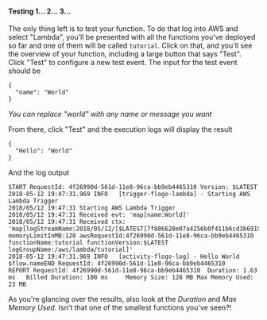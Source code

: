 #### Testing 1... 2... 3...
The only thing left is to test your function. To do that log into AWS and select "Lambda", you'll be presented with all the functions you've deployed so far and one of them will be called `tutorial`. Click on that, and you'll see the overview of your function, including a large button that says "Test". Click "Test" to configure a new test event. The input for the test event should be
```
{
  "name": "World"
}
```
_You can replace "world" with any name or message you want_

From there, click "Test" and the execution logs will display the result

```
{
  "Hello": "World"
}
```

And the log output
```
START RequestId: 4f26990d-561d-11e8-96ca-bb9eb4465310 Version: $LATEST
2018-05-12 19:47:31.969 INFO   [trigger-flogo-lambda] - Starting AWS Lambda Trigger
2018/05/12 19:47:31 Starting AWS Lambda Trigger
2018/05/12 19:47:31 Received evt: 'map[name:World]'
2018/05/12 19:47:31 Received ctx: 'map[logStreamName:2018/05/12/[$LATEST]7f886628e07a4256b0f411b6cd3b6915 memoryLimitInMB:128 awsRequestId:4f26990d-561d-11e8-96ca-bb9eb4465310 functionName:tutorial functionVersion:$LATEST logGroupName:/aws/lambda/tutorial]'
2018-05-12 19:47:31.969 INFO   [activity-flogo-log] - Hello World
$flow.nameEND RequestId: 4f26990d-561d-11e8-96ca-bb9eb4465310
REPORT RequestId: 4f26990d-561d-11e8-96ca-bb9eb4465310	Duration: 1.63 ms	Billed Duration: 100 ms 	Memory Size: 128 MB	Max Memory Used: 23 MB
```

As you're glancing over the results, also look at the _Duration_ and _Max Memory Used_. Isn't that one of the smallest functions you've seen?!